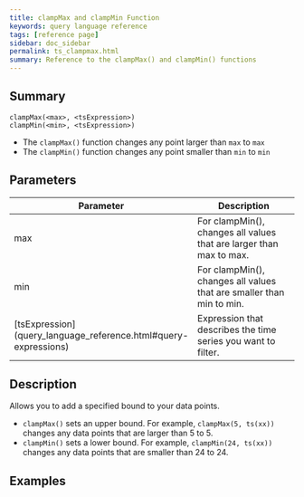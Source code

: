 ```yaml
---
title: clampMax and clampMin Function
keywords: query language reference
tags: [reference page]
sidebar: doc_sidebar
permalink: ts_clampmax.html
summary: Reference to the clampMax() and clampMin() functions
---
```

## Summary
```
clampMax(<max>, <tsExpression>)
clampMin(<min>, <tsExpression>)
```


* The `clampMax()` function changes any point larger than `max` to `max`
* The `clampMin()` function changes any point smaller than `min` to `min`




## Parameters
<table>
<tbody>
<thead>
<tr><th width="20%">Parameter</th><th width="80%">Description</th></tr>
</thead>
<tr>
<td>max</td>
<td>For clampMin(), changes all values that are larger than max to max.</td></tr>
<tr>
<tr>
<td>min</td>
<td>For clampMin(), changes all values that are smaller than min to min.</td></tr>
<tr>
<td markdown="span"> [tsExpression](query_language_reference.html#query-expressions)</td>
<td>Expression that describes the time series you want to filter.</td>
</tr>
</tbody>
</table>

## Description

Allows you to add a specified bound to your data points.
* `clampMax()` sets an upper bound. For example, `clampMax(5, ts(xx))` changes any data points that are larger than 5 to 5.
* `clampMin()` sets a lower bound. For example, `clampMin(24, ts(xx))` changes any data points that are smaller than 24 to 24.

## Examples
